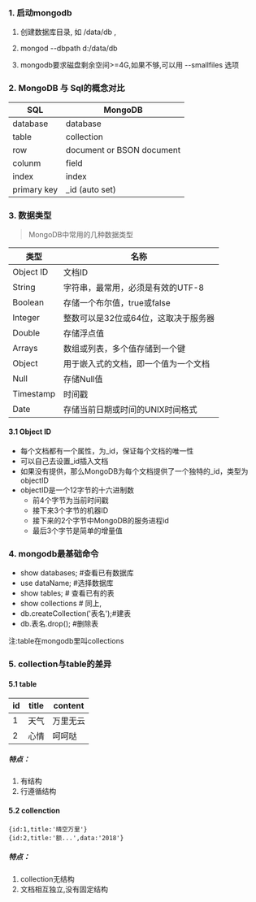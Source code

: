 ### 1. 启动mongodb

1. 创建数据库目录, 如 /data/db , 

2. mongod --dbpath d:/data/db 

3. mongodb要求磁盘剩余空间>=4G,如果不够,可以用 --smallfiles 选项


### 2. MongoDB 与 Sql的概念对比

|SQL | MongoDB|
|----- | -----|
database | database
table | collection
row | document or BSON document
colunm | field
index |index
primary key | _id (auto set)

### 3. 数据类型
>  MongoDB中常用的几种数据类型

类型|名称
-----|-----
   Object ID|文档ID
    String|字符串，最常用，必须是有效的UTF-8
    Boolean|存储一个布尔值，true或false
    Integer|整数可以是32位或64位，这取决于服务器
    Double|存储浮点值
    Arrays|数组或列表，多个值存储到一个键
    Object|用于嵌入式的文档，即一个值为一个文档
    Null|存储Null值
    Timestamp|时间戳
    Date|存储当前日期或时间的UNIX时间格式
    
    
#### 3.1 Object ID

- 每个文档都有一个属性，为_id，保证每个文档的唯一性
- 可以自己去设置_id插入文档
- 如果没有提供，那么MongoDB为每个文档提供了一个独特的_id，类型为objectID
- objectID是一个12字节的十六进制数
    - 前4个字节为当前时间戳
    - 接下来3个字节的机器ID
    - 接下来的2个字节中MongoDB的服务进程id
    - 最后3个字节是简单的增量值

### 4.  mongodb最基础命令
- show databases; #查看已有数据库
- use dataName; #选择数据库
- show tables; # 查看已有的表
- show collections # 同上,
- db.createCollection('表名');#建表
- db.表名.drop(); #删除表

注:table在mongodb里叫collections


### 5. collection与table的差异
#### 5.1 table

|id | title | content|
|----- |-----|-----|
|1 | 天气 | 万里无云|
|2 | 心情 | 呵呵哒|

##### 特点：
1. 有结构
2. 行遵循结构


#### 5.2 collenction

```
{id:1,title:'晴空万里'}
{id:2,title:'额...',data:'2018'}
```
##### 特点：
1. collection无结构
2. 文档相互独立,没有固定结构

